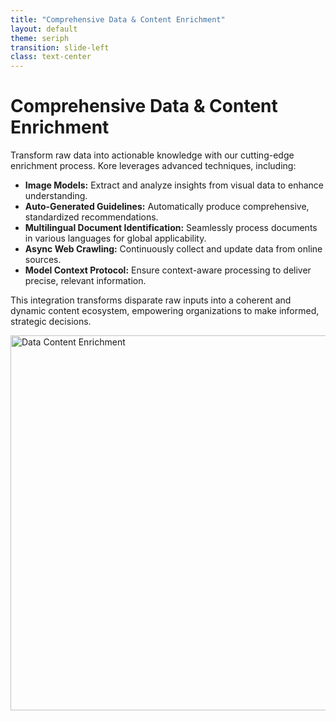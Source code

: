 ```yaml
---
title: "Comprehensive Data & Content Enrichment"
layout: default
theme: seriph
transition: slide-left
class: text-center
---
```


# Comprehensive Data & Content Enrichment

Transform raw data into actionable knowledge with our cutting-edge enrichment process. Kore leverages advanced techniques, including:

- **Image Models:** Extract and analyze insights from visual data to enhance understanding.
- **Auto-Generated Guidelines:** Automatically produce comprehensive, standardized recommendations.
- **Multilingual Document Identification:** Seamlessly process documents in various languages for global applicability.
- **Async Web Crawling:** Continuously collect and update data from online sources.
- **Model Context Protocol:** Ensure context-aware processing to deliver precise, relevant information.

This integration transforms disparate raw inputs into a coherent and dynamic content ecosystem, empowering organizations to make informed, strategic decisions.

<div v-click>
  <img src="/public/images/data-content-enrichment.png" alt="Data Content Enrichment" width="600" />
</div>

<!-- 
Speaker Notes:
This slide highlights how Kore converts raw data into actionable intelligence. The image models extract detailed insights from visual data, paving the way for auto-generated guidelines that standardize our recommendations. By incorporating multilingual document identification, the system efficiently processes international content.

Our asynchronous web crawling mechanism ensures data remains current by continuously gathering online information. The model context protocol further refines this process, delivering precise and contextually relevant outputs. Together, these capabilities build a robust framework for data enrichment, driving improved decision-making and operational excellence.
-->